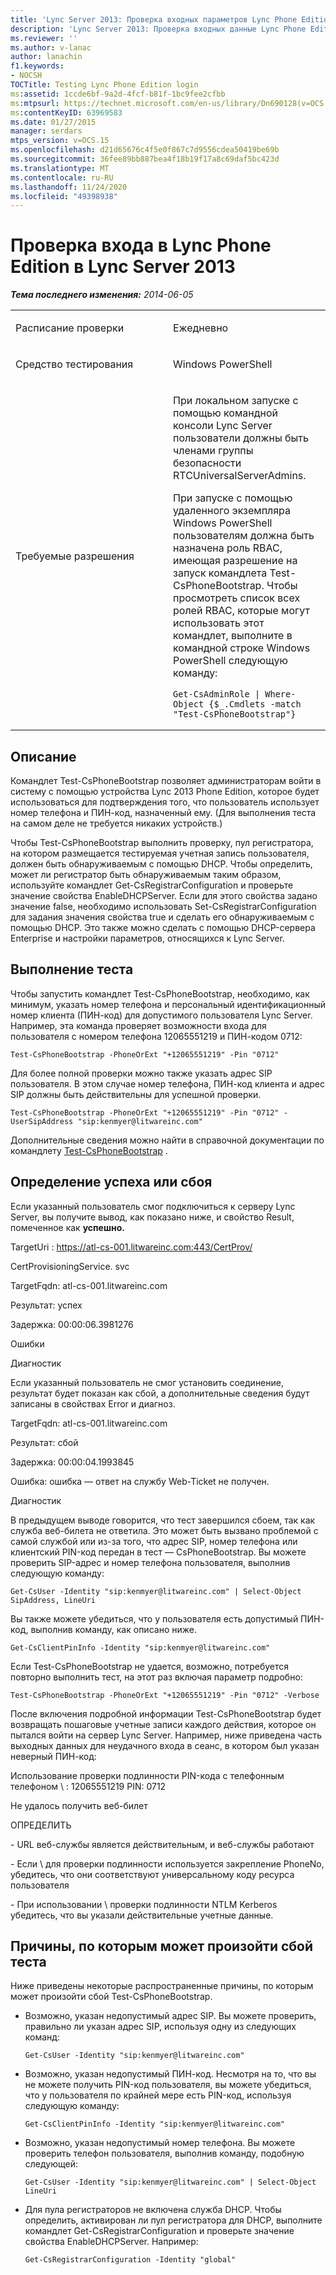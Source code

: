 ```yaml
---
title: 'Lync Server 2013: Проверка входных параметров Lync Phone Edition'
description: 'Lync Server 2013: Проверка входных данные Lync Phone Edition.'
ms.reviewer: ''
ms.author: v-lanac
author: lanachin
f1.keywords:
- NOCSH
TOCTitle: Testing Lync Phone Edition login
ms:assetid: 1ccde6bf-9a2d-4fcf-b81f-1bc9fee2cfbb
ms:mtpsurl: https://technet.microsoft.com/en-us/library/Dn690128(v=OCS.15)
ms:contentKeyID: 63969583
ms.date: 01/27/2015
manager: serdars
mtps_version: v=OCS.15
ms.openlocfilehash: d21d65676c4f5e0f867c7d9556cdea50419be69b
ms.sourcegitcommit: 36fee89bb887bea4f18b19f17a8c69daf5bc423d
ms.translationtype: MT
ms.contentlocale: ru-RU
ms.lasthandoff: 11/24/2020
ms.locfileid: "49398938"
---
```

# <a name="testing-lync-phone-edition-login-in-lync-server-2013"></a>Проверка входа в Lync Phone Edition в Lync Server 2013

<div data-xmlns="http://www.w3.org/1999/xhtml">

<div class="topic" data-xmlns="http://www.w3.org/1999/xhtml" data-msxsl="urn:schemas-microsoft-com:xslt" data-cs="https://msdn.microsoft.com/">

<div data-asp="https://msdn2.microsoft.com/asp">



</div>

<div id="mainSection">

<div id="mainBody">

<span> </span>

_**Тема последнего изменения:** 2014-06-05_


<table>
<colgroup>
<col style="width: 50%" />
<col style="width: 50%" />
</colgroup>
<tbody>
<tr class="odd">
<td><p>Расписание проверки</p></td>
<td><p>Ежедневно</p></td>
</tr>
<tr class="even">
<td><p>Средство тестирования</p></td>
<td><p>Windows PowerShell</p></td>
</tr>
<tr class="odd">
<td><p>Требуемые разрешения</p></td>
<td><p>При локальном запуске с помощью командной консоли Lync Server пользователи должны быть членами группы безопасности RTCUniversalServerAdmins.</p>
<p>При запуске с помощью удаленного экземпляра Windows PowerShell пользователям должна быть назначена роль RBAC, имеющая разрешение на запуск командлета Test-CsPhoneBootstrap. Чтобы просмотреть список всех ролей RBAC, которые могут использовать этот командлет, выполните в командной строке Windows PowerShell следующую команду:</p>
<pre><code>Get-CsAdminRole | Where-Object {$_.Cmdlets -match &quot;Test-CsPhoneBootstrap&quot;}</code></pre></td>
</tr>
</tbody>
</table>


<div>

## <a name="description"></a>Описание

Командлет Test-CsPhoneBootstrap позволяет администраторам войти в систему с помощью устройства Lync 2013 Phone Edition, которое будет использоваться для подтверждения того, что пользователь использует номер телефона и ПИН-код, назначенный ему. (Для выполнения теста на самом деле не требуется никаких устройств.)

Чтобы Test-CsPhoneBootstrap выполнить проверку, пул регистратора, на котором размещается тестируемая учетная запись пользователя, должен быть обнаруживаемым с помощью DHCP. Чтобы определить, может ли регистратор быть обнаруживаемым таким образом, используйте командлет Get-CsRegistrarConfiguration и проверьте значение свойства EnableDHCPServer. Если для этого свойства задано значение false, необходимо использовать Set-CsRegistrarConfiguration для задания значения свойства true и сделать его обнаруживаемым с помощью DHCP. Это также можно сделать с помощью DHCP-сервера Enterprise и настройки параметров, относящихся к Lync Server.

</div>

<div>

## <a name="running-the-test"></a>Выполнение теста

Чтобы запустить командлет Test-CsPhoneBootstrap, необходимо, как минимум, указать номер телефона и персональный идентификационный номер клиента (ПИН-код) для допустимого пользователя Lync Server. Например, эта команда проверяет возможности входа для пользователя с номером телефона 12065551219 и ПИН-кодом 0712:

    Test-CsPhoneBootstrap -PhoneOrExt "+12065551219" -Pin "0712"

Для более полной проверки можно также указать адрес SIP пользователя. В этом случае номер телефона, ПИН-код клиента и адрес SIP должны быть действительны для успешной проверки.

    Test-CsPhoneBootstrap -PhoneOrExt "+12065551219" -Pin "0712" -UserSipAddress "sip:kenmyer@litwareinc.com"

Дополнительные сведения можно найти в справочной документации по командлету [Test-CsPhoneBootstrap](https://docs.microsoft.com/powershell/module/skype/Test-CsPhoneBootstrap) .

</div>

<div>

## <a name="determining-success-or-failure"></a>Определение успеха или сбоя

Если указанный пользователь смог подключиться к серверу Lync Server, вы получите вывод, как показано ниже, и свойство Result, помеченное как **успешно.**

TargetUri : https://atl-cs-001.litwareinc.com:443/CertProv/

CertProvisioningService. svc

TargetFqdn: atl-cs-001.litwareinc.com

Результат: успех

Задержка: 00:00:06.3981276

Ошибки

Диагностик

Если указанный пользователь не смог установить соединение, результат будет показан как сбой, а дополнительные сведения будут записаны в свойствах Error и диагноз.

TargetFqdn: atl-cs-001.litwareinc.com

Результат: сбой

Задержка: 00:00:04.1993845

Ошибка: ошибка — ответ на службу Web-Ticket не получен.

Диагностик

В предыдущем выводе говорится, что тест завершился сбоем, так как служба веб-билета не ответила. Это может быть вызвано проблемой с самой службой или из-за того, что адрес SIP, номер телефона или клиентский PIN-код передан в тест — CsPhoneBootstrap. Вы можете проверить SIP-адрес и номер телефона пользователя, выполнив следующую команду:

    Get-CsUser -Identity "sip:kenmyer@litwareinc.com" | Select-Object SipAddress, LineUri

Вы также можете убедиться, что у пользователя есть допустимый ПИН-код, выполнив команду, как описано ниже.

    Get-CsClientPinInfo -Identity "sip:kenmyer@litwareinc.com" 

Если Test-CsPhoneBootstrap не удается, возможно, потребуется повторно выполнить тест, на этот раз включая параметр подробно:

    Test-CsPhoneBootstrap -PhoneOrExt "+12065551219" -Pin "0712" -Verbose

После включения подробной информации Test-CsPhoneBootstrap будет возвращать пошаговые учетные записи каждого действия, которое он пытался войти на сервер Lync Server. Например, ниже приведена часть выходных данных для неудачного входа в сеанс, в котором был указан неверный ПИН-код:

Использование проверки подлинности PIN-кода с телефонным телефоном \\ : 12065551219 PIN: 0712

Не удалось получить веб-билет

ОПРЕДЕЛИТЬ

\- URL веб-службы является действительным, и веб-службы работают

\- Если \\ для проверки подлинности используется закрепление PhoneNo, убедитесь, что они соответствуют универсальному коду ресурса пользователя

\- При использовании \\ проверки подлинности NTLM Kerberos убедитесь, что вы указали действительные учетные данные.

</div>

<div>

## <a name="reasons-why-the-test-might-have-failed"></a>Причины, по которым может произойти сбой теста

Ниже приведены некоторые распространенные причины, по которым может произойти сбой Test-CsPhoneBootstrap.

  - Возможно, указан недопустимый адрес SIP. Вы можете проверить, правильно ли указан адрес SIP, используя одну из следующих команд:
    
        Get-CsUser -Identity "sip:kenmyer@litwareinc.com"

  - Возможно, указан недопустимый ПИН-код. Несмотря на то, что вы не можете получить PIN-код пользователя, вы можете убедиться, что у пользователя по крайней мере есть PIN-код, используя следующую команду:
    
        Get-CsClientPinInfo -Identity "sip:kenmyer@litwareinc.com"

  - Возможно, указан недопустимый номер телефона. Вы можете проверить телефон пользователя, выполнив команду, подобную следующей:
    
        Get-CsUser -Identity "sip:kenmyer@litwareinc.com" | Select-Object LineUri

  - Для пула регистраторов не включена служба DHCP. Чтобы определить, активирован ли пул регистратора для DHCP, выполните командлет Get-CsRegistrarConfiguration и проверьте значение свойства EnableDHCPServer. Например:
    
        Get-CsRegistrarConfiguration -Identity "global"

</div>

</div>

<span> </span>

</div>

</div>

</div>

